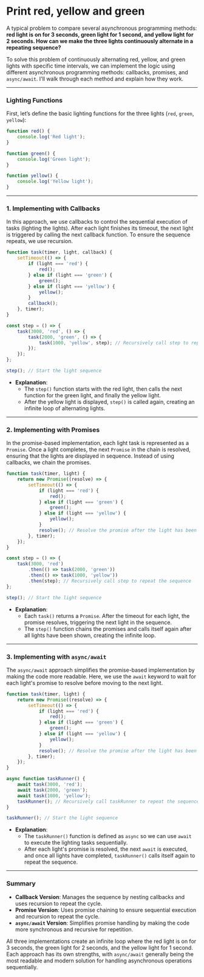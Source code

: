 # Print red, yellow and green

A typical problem to compare several asynchronous programming methods: **red light is on for 3 seconds, green light for 1 second, and yellow light for 2 seconds. How can we make the three lights continuously alternate in a repeating sequence?**

To solve this problem of continuously alternating red, yellow, and green lights with specific time intervals, we can implement the logic using different asynchronous programming methods: callbacks, promises, and `async/await`. I'll walk through each method and explain how they work.

---

### Lighting Functions

First, let’s define the basic lighting functions for the three lights (`red`, `green`, `yellow`):

```javascript
function red() {
    console.log('Red light');
}

function green() {
    console.log('Green light');
}

function yellow() {
    console.log('Yellow light');
}
```

---

### 1. Implementing with Callbacks

In this approach, we use callbacks to control the sequential execution of tasks (lighting the lights). After each light finishes its timeout, the next light is triggered by calling the next callback function. To ensure the sequence repeats, we use recursion.

```javascript
function task(timer, light, callback) {
    setTimeout(() => {
        if (light === 'red') {
            red();
        } else if (light === 'green') {
            green();
        } else if (light === 'yellow') {
            yellow();
        }
        callback();
    }, timer);
}

const step = () => {
    task(3000, 'red', () => {
        task(2000, 'green', () => {
            task(1000, 'yellow', step); // Recursively call step to repeat the sequence
        });
    });
};

step(); // Start the light sequence
```

- **Explanation**:  
  - The `step()` function starts with the red light, then calls the next function for the green light, and finally the yellow light.
  - After the yellow light is displayed, `step()` is called again, creating an infinite loop of alternating lights.

---

### 2. Implementing with Promises

In the promise-based implementation, each light task is represented as a `Promise`. Once a light completes, the next `Promise` in the chain is resolved, ensuring that the lights are displayed in sequence. Instead of using callbacks, we chain the promises.

```javascript
function task(timer, light) {
    return new Promise((resolve) => {
        setTimeout(() => {
            if (light === 'red') {
                red();
            } else if (light === 'green') {
                green();
            } else if (light === 'yellow') {
                yellow();
            }
            resolve(); // Resolve the promise after the light has been displayed
        }, timer);
    });
}

const step = () => {
    task(3000, 'red')
        .then(() => task(2000, 'green'))
        .then(() => task(1000, 'yellow'))
        .then(step); // Recursively call step to repeat the sequence
};

step(); // Start the light sequence
```

- **Explanation**:  
  - Each `task()` returns a `Promise`. After the timeout for each light, the promise resolves, triggering the next light in the sequence.
  - The `step()` function chains the promises and calls itself again after all lights have been shown, creating the infinite loop.

---

### 3. Implementing with `async/await`

The `async/await` approach simplifies the promise-based implementation by making the code more readable. Here, we use the `await` keyword to wait for each light's promise to resolve before moving to the next light.

```javascript
function task(timer, light) {
    return new Promise((resolve) => {
        setTimeout(() => {
            if (light === 'red') {
                red();
            } else if (light === 'green') {
                green();
            } else if (light === 'yellow') {
                yellow();
            }
            resolve(); // Resolve the promise after the light has been displayed
        }, timer);
    });
}

async function taskRunner() {
    await task(3000, 'red');
    await task(2000, 'green');
    await task(1000, 'yellow');
    taskRunner(); // Recursively call taskRunner to repeat the sequence
}

taskRunner(); // Start the light sequence
```

- **Explanation**:  
  - The `taskRunner()` function is defined as `async` so we can use `await` to execute the lighting tasks sequentially.
  - After each light's promise is resolved, the next `await` is executed, and once all lights have completed, `taskRunner()` calls itself again to repeat the sequence.

---

### Summary

- **Callback Version**: Manages the sequence by nesting callbacks and uses recursion to repeat the cycle.
- **Promise Version**: Uses promise chaining to ensure sequential execution and recursion to repeat the cycle.
- **`async/await` Version**: Simplifies promise handling by making the code more synchronous and recursive for repetition.

All three implementations create an infinite loop where the red light is on for 3 seconds, the green light for 2 seconds, and the yellow light for 1 second. Each approach has its own strengths, with `async/await` generally being the most readable and modern solution for handling asynchronous operations sequentially.